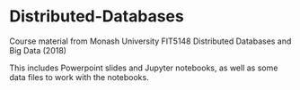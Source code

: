 # Distributed-Databases
Course material from Monash University FIT5148 Distributed Databases and Big Data (2018)

This includes Powerpoint slides and Jupyter notebooks, as well as some data files to work with the notebooks.
